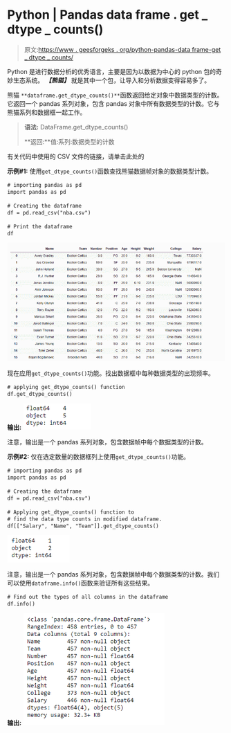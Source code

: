 # Python | Pandas data frame . get _ dtype _ counts()

> 原文:[https://www . geesforgeks . org/python-pandas-data frame-get _ dtype _ counts/](https://www.geeksforgeeks.org/python-pandas-dataframe-get_dtype_counts/)

Python 是进行数据分析的优秀语言，主要是因为以数据为中心的 python 包的奇妙生态系统。 ***【熊猫】*** 就是其中一个包，让导入和分析数据变得容易多了。

熊猫 `**dataframe.get_dtype_counts()**`函数返回给定对象中数据类型的计数。它返回一个 pandas 系列对象，包含 pandas 对象中所有数据类型的计数。它与熊猫系列和数据框一起工作。

> **语法:** DataFrame.get_dtype_counts()
> 
> **返回:**值:系列:数据类型的计数

有关代码中使用的 CSV 文件的链接，请单击此处的

**示例#1:** 使用`get_dtype_counts()`函数查找熊猫数据帧对象的数据类型计数。

```
# importing pandas as pd
import pandas as pd

# Creating the dataframe 
df = pd.read_csv("nba.csv")

# Print the dataframe
df
```

![](img/525a725de9f12a6ed74de1319ec4c112.png)

现在应用`get_dtype_counts()`功能。找出数据框中每种数据类型的出现频率。

```
# applying get_dtype_counts() function 
df.get_dtype_counts()
```

**输出:**
![](img/cb79db6ab3fca428d1d1a7018ad3159f.png)

注意，输出是一个 pandas 系列对象，包含数据帧中每个数据类型的计数。

**示例#2:** 仅在选定数量的数据框列上使用`get_dtype_counts()`功能。

```
# importing pandas as pd
import pandas as pd

# Creating the dataframe 
df = pd.read_csv("nba.csv")

# Applying get_dtype_counts() function to 
# find the data type counts in modified dataframe.
df[["Salary", "Name", "Team"]].get_dtype_counts()
```

![](img/27598c28e420b9cee599c2551df86a25.png)

注意，输出是一个 pandas 系列对象，包含数据帧中每个数据类型的计数。我们可以使用`dataframe.info()`函数来验证所有这些结果。

```
# Find out the types of all columns in the dataframe
df.info()
```

**输出:**
![](img/564f605034c16972322c72da9bef11bc.png)
